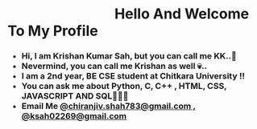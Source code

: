 <h1>&nbsp;&nbsp;&nbsp;&nbsp;&nbsp;&nbsp;&nbsp;&nbsp;&nbsp;&nbsp;&nbsp;&nbsp;&nbsp;&nbsp;&nbsp;&nbsp;&nbsp;&nbsp;&nbsp;&nbsp;&nbsp;&nbsp;&nbsp;&nbsp;&nbsp;&nbsp;&nbsp;&nbsp;&nbsp;&nbsp;&nbsp;&nbsp;Hello And Welcome To My Profile &nbsp;&nbsp;&nbsp;&nbsp;&nbsp;&nbsp;&nbsp;&nbsp;&nbsp;&nbsp;&nbsp;&nbsp;&nbsp;&nbsp;&nbsp;&nbsp;&nbsp;&nbsp;&nbsp;&nbsp;&nbsp;
<br></h1>
<h3>
<ul style = "align-items:center;">
  <li>Hi, I am Krishan Kumar Sah, but you can call me KK..🤞</li>
  <li>Nevermind, you can call me Krishan as well 💀..</li>
  <li>I am a 2nd year, BE CSE student at Chitkara University !!</li>
  <li>You can ask me about Python, C, C++ , HTML, CSS, JAVASCRIPT AND SQL👨🏻‍💻</li>
  <li>Email Me <a href = "@chiranjiv.shah783@gmail.com , @ksah02269@gmail.com">@chiranjiv.shah783@gmail.com , @ksah02269@gmail.com</a></li>
  
</ul>
</h3>


<!---
krishhn13/krishhn13 is a ✨ special ✨ repository because its `README.md` (this file) appears on your GitHub profile.
You can click the Preview link to take a look at your changes.
--->
